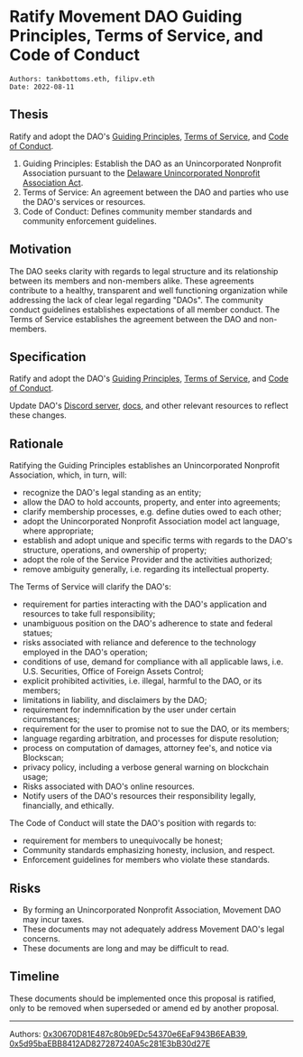 # Ratify Movement DAO Guiding Principles, Terms of Service, and Code of Conduct

```
Authors: tankbottoms.eth, filipv.eth
Date: 2022-08-11
```

## Thesis

Ratify and adopt the DAO's [Guiding Principles](https://gov.move.xyz/dao/legal/guiding-principles), [Terms of Service](https://gov.move.xyz/dao/legal/tos), and [Code of Conduct](https://gov.move.xyz/dao/resources/code-of-conduct).

1. Guiding Principles: Establish the DAO as an Unincorporated Nonprofit Association pursuant to the [Delaware Unincorporated Nonprofit Association Act](https://delcode.delaware.gov/title6/c019/index.html).
2. Terms of Service: An agreement between the DAO and parties who use the DAO's services or resources.
3. Code of Conduct: Defines community member standards and community enforcement guidelines.

## Motivation

The DAO seeks clarity with regards to legal structure and its relationship between its members and non-members alike. These agreements contribute to a healthy, transparent and well functioning organization while addressing the lack of clear legal regarding "DAOs". The community conduct guidelines establishes expectations of all member conduct. The Terms of Service establishes the agreement between the DAO and non-members.

## Specification

Ratify and adopt the DAO's [Guiding Principles](https://gov.move.xyz/dao/legal/guiding-principles), [Terms of Service](https://gov.move.xyz/dao/legal/tos), and [Code of Conduct](https://gov.move.xyz/dao/resources/code-of-conduct).

Update DAO's [Discord server](https://discord.gg/movexyz), [docs](https://gov.move.xyz), and other relevant resources to reflect these changes.

## Rationale

Ratifying the Guiding Principles establishes an Unincorporated Nonprofit Association, which, in turn, will:

-   recognize the DAO's legal standing as an entity;
-   allow the DAO to hold accounts, property, and enter into agreements;
-   clarify membership processes, e.g. define duties owed to each other;
-   adopt the Unincorporated Nonprofit Association model act language, where appropriate;
-   establish and adopt unique and specific terms with regards to the DAO's structure, operations, and ownership of property;
-   adopt the role of the Service Provider and the activities authorized;
-   remove ambiguity generally, i.e. regarding its intellectual property.

The Terms of Service will clarify the DAO's:

-   requirement for parties interacting with the DAO's application and resources to take full responsibility;
-   unambiguous position on the DAO's adherence to state and federal statues;
-   risks associated with reliance and deference to the technology employed in the DAO's operation;
-   conditions of use, demand for compliance with all applicable laws, i.e. U.S. Securities, Office of Foreign Assets Control;
-   explicit prohibited activities, i.e. illegal, harmful to the DAO, or its members;
-   limitations in liability, and disclaimers by the DAO;
-   requirement for indemnification by the user under certain circumstances;
-   requirement for the user to promise not to sue the DAO, or its members;
-   language regarding arbitration, and processes for dispute resolution;
-   process on computation of damages, attorney fee's, and notice via Blockscan;
-   privacy policy, including a verbose general warning on blockchain usage;
-   Risks associated with DAO's online resources.
-   Notify users of the DAO's resources their responsibility legally, financially, and ethically.

The Code of Conduct will state the DAO's position with regards to:

- requirement for members to unequivocally be honest;
-   Community standards emphasizing honesty, inclusion, and respect.
-   Enforcement guidelines for members who violate these standards.

## Risks

-   By forming an Unincorporated Nonprofit Association, Movement DAO may incur taxes.
-   These documents may not adequately address Movement DAO's legal concerns.
-   These documents are long and may be difficult to read.

## Timeline

These documents should be implemented once this proposal is ratified, only to be removed when superseded or amend
ed by another proposal.

---

Authors: [0x30670D81E487c80b9EDc54370e6EaF943B6EAB39](https://etherscan.io/address/0x30670d81e487c80b9edc54370e6eaf943b6eab39), [0x5d95baEBB8412AD827287240A5c281E3bB30d27E](https://etherscan.io/address/0x5d95baEBB8412AD827287240A5c281E3bB30d27E)
